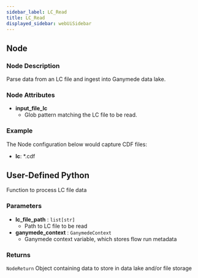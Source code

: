 ```yaml
---
sidebar_label: LC_Read
title: LC_Read
displayed_sidebar: webUiSidebar
---
```


## Node

### Node Description

Parse data from an LC file and ingest into Ganymede data lake.

### Node Attributes

- **input_file_lc**
  - Glob pattern matching the LC file to be read.

### Example

The Node configuration below would capture CDF files:

- **lc**: *.cdf

## User-Defined Python

Function to process LC file data

### Parameters

- **lc_file_path** : `list[str]`
    - Path to LC file to be read
- **ganymede_context** : `GanymedeContext`
    - Ganymede context variable, which stores flow run metadata

### Returns

`NodeReturn`
  Object containing data to store in data lake and/or file storage